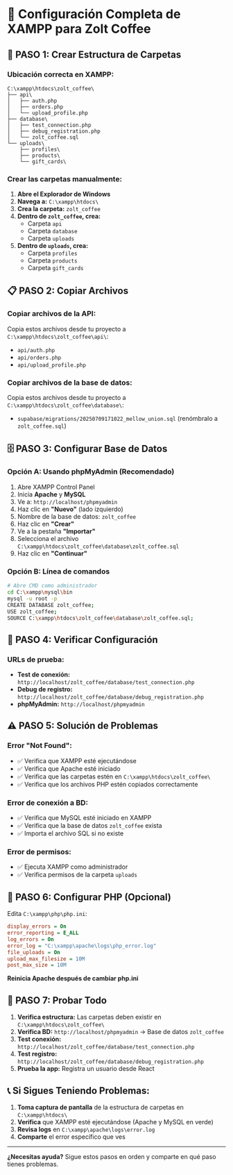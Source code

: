 # 🚀 Configuración Completa de XAMPP para Zolt Coffee

## 📁 **PASO 1: Crear Estructura de Carpetas**

### Ubicación correcta en XAMPP:
```
C:\xampp\htdocs\zolt_coffee\
├── api\
│   ├── auth.php
│   ├── orders.php
│   └── upload_profile.php
├── database\
│   ├── test_connection.php
│   ├── debug_registration.php
│   └── zolt_coffee.sql
└── uploads\
    ├── profiles\
    ├── products\
    └── gift_cards\
```

### **Crear las carpetas manualmente:**

1. **Abre el Explorador de Windows**
2. **Navega a:** `C:\xampp\htdocs\`
3. **Crea la carpeta:** `zolt_coffee`
4. **Dentro de `zolt_coffee`, crea:**
   - Carpeta `api`
   - Carpeta `database` 
   - Carpeta `uploads`
5. **Dentro de `uploads`, crea:**
   - Carpeta `profiles`
   - Carpeta `products`
   - Carpeta `gift_cards`

## 📋 **PASO 2: Copiar Archivos**

### **Copiar archivos de la API:**
Copia estos archivos desde tu proyecto a `C:\xampp\htdocs\zolt_coffee\api\`:
- `api/auth.php`
- `api/orders.php` 
- `api/upload_profile.php`

### **Copiar archivos de la base de datos:**
Copia estos archivos desde tu proyecto a `C:\xampp\htdocs\zolt_coffee\database\`:
- `supabase/migrations/20250709171022_mellow_union.sql` (renómbralo a `zolt_coffee.sql`)

## 🗄️ **PASO 3: Configurar Base de Datos**

### **Opción A: Usando phpMyAdmin (Recomendado)**
1. Abre XAMPP Control Panel
2. Inicia **Apache** y **MySQL**
3. Ve a: `http://localhost/phpmyadmin`
4. Haz clic en **"Nuevo"** (lado izquierdo)
5. Nombre de la base de datos: `zolt_coffee`
6. Haz clic en **"Crear"**
7. Ve a la pestaña **"Importar"**
8. Selecciona el archivo `C:\xampp\htdocs\zolt_coffee\database\zolt_coffee.sql`
9. Haz clic en **"Continuar"**

### **Opción B: Línea de comandos**
```bash
# Abre CMD como administrador
cd C:\xampp\mysql\bin
mysql -u root -p
CREATE DATABASE zolt_coffee;
USE zolt_coffee;
SOURCE C:\xampp\htdocs\zolt_coffee\database\zolt_coffee.sql;
```

## 🔧 **PASO 4: Verificar Configuración**

### **URLs de prueba:**
- **Test de conexión:** `http://localhost/zolt_coffee/database/test_connection.php`
- **Debug de registro:** `http://localhost/zolt_coffee/database/debug_registration.php`
- **phpMyAdmin:** `http://localhost/phpmyadmin`

## ⚠️ **PASO 5: Solución de Problemas**

### **Error "Not Found":**
- ✅ Verifica que XAMPP esté ejecutándose
- ✅ Verifica que Apache esté iniciado
- ✅ Verifica que las carpetas estén en `C:\xampp\htdocs\zolt_coffee\`
- ✅ Verifica que los archivos PHP estén copiados correctamente

### **Error de conexión a BD:**
- ✅ Verifica que MySQL esté iniciado en XAMPP
- ✅ Verifica que la base de datos `zolt_coffee` exista
- ✅ Importa el archivo SQL si no existe

### **Error de permisos:**
- ✅ Ejecuta XAMPP como administrador
- ✅ Verifica permisos de la carpeta `uploads`

## 📝 **PASO 6: Configurar PHP (Opcional)**

Edita `C:\xampp\php\php.ini`:
```ini
display_errors = On
error_reporting = E_ALL
log_errors = On
error_log = "C:\xampp\apache\logs\php_error.log"
file_uploads = On
upload_max_filesize = 10M
post_max_size = 10M
```

**Reinicia Apache después de cambiar php.ini**

## 🎯 **PASO 7: Probar Todo**

1. **Verifica estructura:** Las carpetas deben existir en `C:\xampp\htdocs\zolt_coffee\`
2. **Verifica BD:** `http://localhost/phpmyadmin` → Base de datos `zolt_coffee`
3. **Test conexión:** `http://localhost/zolt_coffee/database/test_connection.php`
4. **Test registro:** `http://localhost/zolt_coffee/database/debug_registration.php`
5. **Prueba la app:** Registra un usuario desde React

## 📞 **Si Sigues Teniendo Problemas:**

1. **Toma captura de pantalla** de la estructura de carpetas en `C:\xampp\htdocs\`
2. **Verifica** que XAMPP esté ejecutándose (Apache y MySQL en verde)
3. **Revisa logs** en `C:\xampp\apache\logs\error.log`
4. **Comparte** el error específico que ves

---

**¿Necesitas ayuda?** Sigue estos pasos en orden y comparte en qué paso tienes problemas.